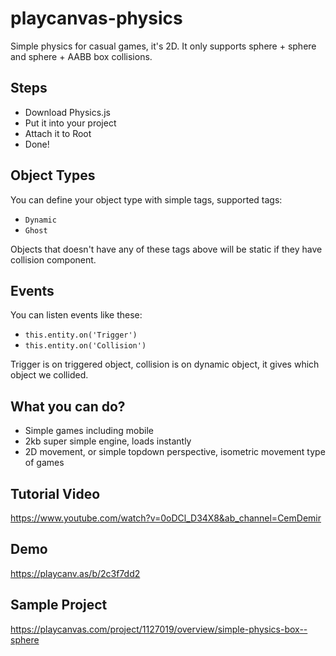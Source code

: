 # playcanvas-physics
Simple physics for casual games, it's 2D. It only supports sphere + sphere and sphere + AABB box collisions.

## Steps
- Download Physics.js
- Put it into your project
- Attach it to Root
- Done!

## Object Types
You can define your object type with simple tags, supported tags:
- `Dynamic`
- `Ghost`

Objects that doesn't have any of these tags above will be static if they have collision component.

## Events
You can listen events like these:

- `this.entity.on('Trigger')`
- `this.entity.on('Collision')`

Trigger is on triggered object, collision is on dynamic object, it gives which object we collided.

## What you can do?
- Simple games including mobile
- 2kb super simple engine, loads instantly
- 2D movement, or simple topdown perspective, isometric movement type of games

## Tutorial Video
https://www.youtube.com/watch?v=0oDCl_D34X8&ab_channel=CemDemir

## Demo
https://playcanv.as/b/2c3f7dd2

## Sample Project
https://playcanvas.com/project/1127019/overview/simple-physics-box--sphere

